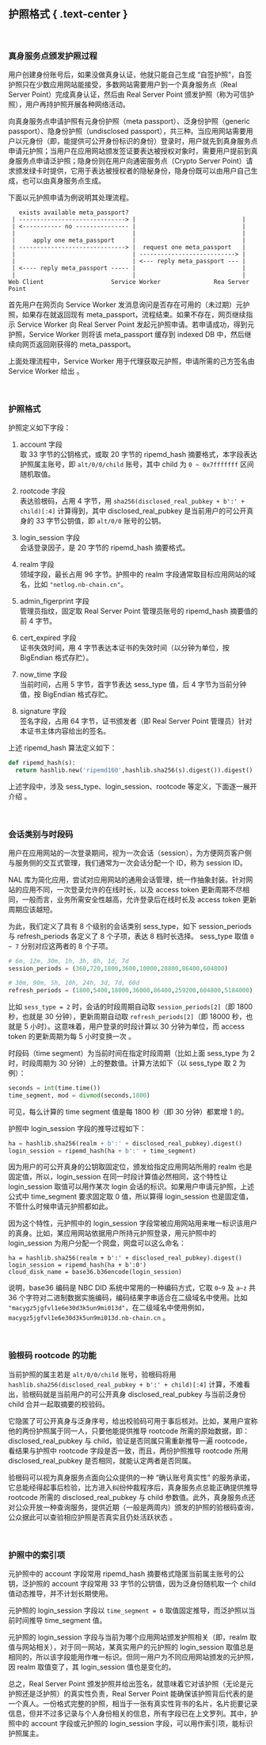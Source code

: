 护照格式 { .text-center }
-------

&nbsp;

### 真身服务点颁发护照过程

用户创建身份账号后，如果没做真身认证，他就只能自己生成 “自签护照”，自签护照只在少数应用网站能接受，多数网站需要用户到一个真身服务点（Real Server Point）完成真身认证，然后由 Real Server Point 颁发护照（称为可信护照），用户再持护照开展各种网络活动。

向真身服务点申请护照有元身份护照（meta passport）、泛身份护照（generic passport）、隐身份护照（undisclosed passport），共三种。当应用网站需要用户以元身份（即，能提供可公开身份标识的身份）登录时，用户就先到真身服务点申请元护照；当用户在应用网站颁发签证要表达被授权对象时，需要用户提前到真身服务点申请泛护照；隐身份则在用户向通密服务点（Crypto Server Point）请求颁发绿卡时提供，它用于表达被授权者的隐秘身份，隐身份既可以由用户自己生成，也可以由真身服务点生成。

下面以元护照申请为例说明其处理流程。

```
   exists available meta_passport?
 | ------------------------------> |                              |
 | <----------- no --------------- |                              |
 |                                 |                              |
 |     apply one meta_passport     |                              |
 | ------------------------------> |  request one meta_passport   |
 |                                 | ---------------------------> |
 |                                 | <--- reply meta_passport --- |
 | <---- reply meta_passport ----- |                              |
 |                                 |                              |
Web Client                   Service Worker               Rea Server Point
```

首先用户在网页向 Service Worker 发消息询问是否存在可用的（未过期）元护照，如果存在就返回现有 meta_passport，流程结束。如果不存在，网页继续指示 Service Worker 向 Real Server Point 发起元护照申请。若申请成功，得到元护照，Service Worker 则将该 meta_passport 缓存到 indexed DB 中，然后继续向网页返回刚获得的 meta_passport。

上面处理流程中，Service Worker 用于代理获取元护照，申请所需的己方签名由 Service Worker 给出 。

&nbsp;

### 护照格式

护照定义如下字段：

1. account 字段  
取 33 字节的公钥格式，或取 20 字节的 ripemd_hash 摘要格式，本字段表达护照属主账号，即 `alt/0/0/child` 账号，其中 child 为 `0 ~ 0x7fffffff` 区间随机取值。 

2. rootcode 字段  
表达验根码，占用 4 字节，用 `sha256(disclosed_real_pubkey + b':' + child)[:4]` 计算得到，其中 disclosed_real_pubkey 是当前用户的可公开真身的 33 字节公钥值，即 `alt/0/0` 账号的公钥。

3. login_session 字段  
会话登录因子，是 20 字节的 ripemd_hash 摘要格式。

4. realm 字段  
领域字段，最长占用 96 字节。护照中的 realm 字段通常取目标应用网站的域名，比如 `"netlog.nb-chain.cn"`。

5. admin_figerprint 字段  
管理员指纹，固定取 Real Server Point 管理员账号的 ripemd_hash 摘要值的前 4 字节。

6. cert_expired 字段  
证书失效时间，用 4 字节表达本证书的失效时间（以分钟为单位，按 BigEndian 格式存贮）。

7. now_time 字段  
当前时间，占用 5 字节，首字节表达 sess_type 值，后 4 字节为当前分钟值，按 BigEndian 格式存贮。

8. signature 字段  
签名字段，占用 64 字节，证书颁发者（即 Real Server Point 管理员）针对本证书主体内容给出的签名。

上述 ripemd_hash 算法定义如下：

``` python
def ripemd_hash(s):
  return hashlib.new('ripemd160',hashlib.sha256(s).digest()).digest()
```

上述字段中，涉及 sess_type、login_session、rootcode 等定义，下面逐一展开介绍 。

&nbsp;

### 会话类别与时段码

用户在应用网站的一次登录期间，视为一次会话（session），为方便网页客户侧与服务侧的交互式管理，我们通常为一次会话分配一个 ID，称为 session ID。

NAL 库为简化应用，尝试对应用网站的通用会话管理，统一作抽象封装。针对网站的应用不同，一次登录允许的在线时长，以及 access token 更新周期不尽相同，一般而言，业务所需安全性越高，允许登录后在线时长及 access token 更新周期应该越短。

为此，我们定义了具有 8 个级别的会话类别 sess_type，如下 session_periods 与 refresh_periods 各定义了 8 个子项，表达 8 档时长选择。 sess_type 取值 `0 ~ 7` 分别对应这两者的 8 个子项。

``` python
# 6m, 12m, 30m, 1h, 3h, 8h, 1d, 7d
session_periods = (360,720,1800,3600,10800,28800,86400,604800)

# 30m, 90m, 5h, 10h, 24h, 3d, 7d, 60d
refresh_periods = (1800,5400,18000,36000,86400,259200,604800,5184000)
```

比如 `sess_type = 2` 时，会话的时段周期自动取 `session_periods[2]`（即 1800 秒，也就是 30 分钟），更新周期自动取 `refresh_periods[2]`（即 18000 秒，也就是 5 小时）。这意味着，用户登录的时段计算以 30 分钟为单位，而 access token 的更新周期为每 5 小时变换一次 。

时段码（time segment）为当前时间在指定时段周期（比如上面 sess_type 为 2 时，时段周期为 30 分钟）上的整数值。计算方法如下（以 sess_type 取 2 为例）：

``` python
seconds = int(time.time())
time_segment, mod = divmod(seconds,1800)
```

可见，每么计算的 time segment 值是每 1800 秒（即 30 分钟）都累增 1 的。

护照中 login_session 字段的推导过程如下：

``` python
ha = hashlib.sha256(realm + b':' + disclosed_real_pubkey).digest()
login_session = ripemd_hash(ha + b':' + time_segment)
```

因为用户的可公开真身的公钥取固定位，颁发给指定应用网站所用的 realm 也是固定值，所以，login_session 在同一时段计算值必然相同，这个特性让 login_session 取值可以用作某次 login 会话的标识。如果用户申请元护照，上述公式中 time_segment 要求固定取 0 值，所以算得 login_session 也是固定值，不管什么时候申请元护照都如此。

因为这个特性，元护照中的 login_session 字段常被应用网站用来唯一标识该用户的真身。比如，某应用网站依据用户所持元护照登录，用元护照中的 login_session 为用户分配一个网盘，网盘可以这么命名：

```
ha = hashlib.sha256(realm + b':' + disclosed_real_pubkey).digest()
login_session = ripemd_hash(ha + b':0')
cloud_disk_name = base36.b36encode(login_session)
```

说明，base36 编码是 NBC DID 系统中常用的一种编码方式，它取 `0~9` 及 `a~z` 共 36 个字符对二进制数据实施编码，编码结果字串适合在二级域名中使用。比如 `"macygz5jgfvl1e6e30d3k5un9mi013d"`，在二级域名中使用例如，`macygz5jgfvl1e6e30d3k5un9mi013d.nb-chain.cn` 。

&nbsp;

### 验根码 rootcode 的功能

当前护照的属主若是 `alt/0/0/child` 账号，验根码将用 `hashlib.sha256(disclosed_real_pubkey + b':' + child)[:4]` 计算，不难看出，验根码就是当前用户的可公开真身 disclosed_real_pubkey 与当前泛身份 child 合并一起取摘要的校验码。

它隐匿了可公开真身与泛身序号，给出校验码可用于事后核对。比如，某用户宣称他的两份护照属于同一人，只要他能提供推导 rootcode 所需的原始数据，即：disclosed_real_pubkey 与 child，验证是否同属只需重新推导一遍 rootcode，看结果与护照中 rootcode 字段是否一致，而且，两份护照推导 rootcode 所用 disclosed_real_pubkey 是否相同，就能认定两者是否同属。

验根码可以视为真身服务点面向公众提供的一种 “确认账号真实性” 的服务承诺，它总能经得起事后检验，比方进入纠纷仲裁程序后，真身服务点总能正确提供推导 rootcode 所需的 disclosed_real_pubkey 与 child 参数值。此外，真身服务点还对公众开放一种查询服务，提供近期（一般是两周内）颁发的护照的验根码查询，公众据此可以查验相应护照是否真实且仍处活跃状态 。

&nbsp;

### 护照中的索引项

元护照中的 account 字段常用 ripemd_hash 摘要格式隐匿当前属主账号的公钥，泛护照的 account 字段常用 33 字节的公钥值，因为泛身份随机取一个 child 值动态推导，并不计划长期使用。

元护照的 login_session 字段以 `time_segment = 0` 取值固定推导，而泛护照以当前时间推导 time_segment 值。

元护照的 login_session 字段与当前为哪个应用网站颁发护照相关（即，realm 取值与网站相关），对于同一网站，某真实用户的元护照的 login_session 取值总是相同的，所以该字段能用作唯一标识。但同一用户为不同应用网站颁发的元护照，因 realm 取值变了，其 login_session 值也是变化的。

总之，Real Server Point 颁发护照并给出签名，就意味着它对该护照（无论是元护照还是泛护照）的真实性负责，Real Server Point 能确保该护照背后代表的是一个真人。一份格式完整的护照，相当于一张有真实性背书的名片，名片扼要记录信息，但并不过多记录与个人身份相关的信息，所有字段已在上文罗列。其中，护照中的 account 字段或元护照的 login_session 字段，可以用作索引项，能标识护照属主。
